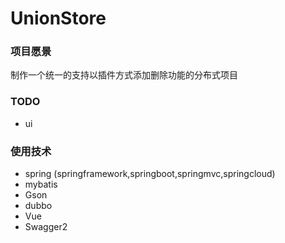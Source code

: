 # UnionStore
### 项目愿景
制作一个统一的支持以插件方式添加删除功能的分布式项目

### TODO
+ ui

### 使用技术

+ spring (springframework,springboot,springmvc,springcloud)
+ mybatis
+ Gson
+ dubbo
+ Vue
+ Swagger2